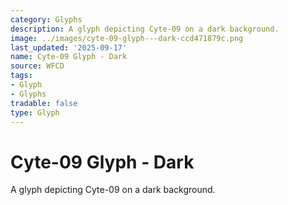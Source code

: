 ```yaml
---
category: Glyphs
description: A glyph depicting Cyte-09 on a dark background.
image: ../images/cyte-09-glyph---dark-ccd471879c.png
last_updated: '2025-09-17'
name: Cyte-09 Glyph - Dark
source: WFCD
tags:
- Glyph
- Glyphs
tradable: false
type: Glyph
---
```


# Cyte-09 Glyph - Dark

A glyph depicting Cyte-09 on a dark background.

